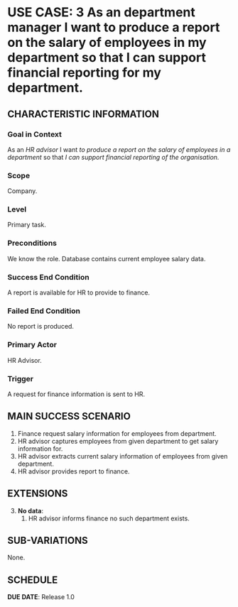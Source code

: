 # USE CASE: 3 As an department manager I want to produce a report on the salary of employees in my department so that I can support financial reporting for my department.

## CHARACTERISTIC INFORMATION

### Goal in Context

As an *HR advisor* I want *to produce a report on the salary of employees in a department* so that *I can support financial reporting of the organisation.*

### Scope

Company.

### Level

Primary task.

### Preconditions

We know the role.  Database contains current employee salary data.

### Success End Condition

A report is available for HR to provide to finance.

### Failed End Condition

No report is produced.

### Primary Actor

HR Advisor.

### Trigger

A request for finance information is sent to HR.

## MAIN SUCCESS SCENARIO

1. Finance request salary information for employees from department.
2. HR advisor captures employees from given department to get salary information for.
3. HR advisor extracts current salary information of employees from given department.
4. HR advisor provides report to finance.

## EXTENSIONS

3. **No data**:
    1. HR advisor informs finance no such department exists.

## SUB-VARIATIONS

None.

## SCHEDULE

**DUE DATE**: Release 1.0
